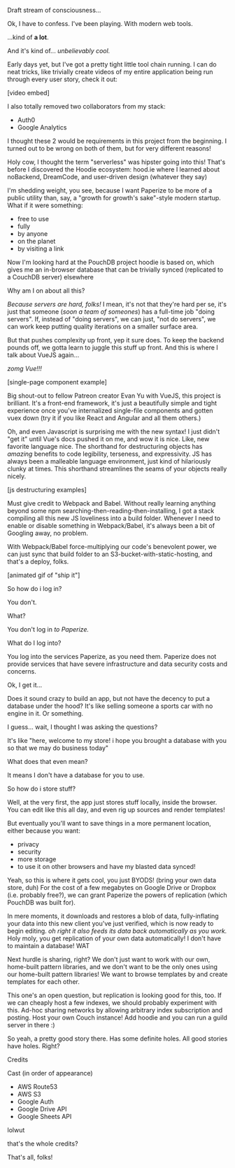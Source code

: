 Draft stream of consciousness...

Ok, I have to confess. I've been playing. With modern web tools.

...kind of **a lot**.

And it's kind of... _unbelievably cool._

Early days yet, but I've got a pretty tight little tool chain running. I can do neat tricks, like trivially create videos of my entire application being run through every user story, check it out:

[video embed]

I also totally removed two collaborators from my stack:
- Auth0
- Google Analytics

I thought these 2 would be requirements in this project from the beginning. I turned out to be wrong on both of them, but for very different reasons!

Holy cow, I thought the term "serverless" was hipster going into this! That's before I discovered the Hoodie ecosystem: hood.ie where I learned about noBackend, DreamCode, and user-driven design (whatever they say)

I'm shedding weight, you see, because I want Paperize to be more of a public utility than, say, a "growth for growth's sake"-style modern startup. What if it were something:
- free to use
- fully
- by anyone
- on the planet
- by visiting a link

Now I'm looking hard at the PouchDB project hoodie is based on, which gives me an in-browser database that can be trivially synced (replicated to a CouchDB server) elsewhere

Why am I on about all this?

_Because servers are hard, folks!_ I mean, it's not that they're hard per se, it's just that someone (_soon a team of someones_) has a full-time job "doing servers". If, instead of "doing servers", we can just, "not do servers", we can work keep putting quality iterations on a smaller surface area.

But that pushes complexity up front, yep it sure does. To keep the backend pounds off, we gotta learn to juggle this stuff up front. And this is where I talk about VueJS again...

_zomg Vue!!!_

[single-page component example]

Big shout-out to fellow Patreon creator Evan Yu with VueJS, this project is brilliant. It's a front-end framework, it's just a beautifully simple and tight experience once you've internalized single-file components and gotten vuex down (try it if you like React and Angular and all them others.)

Oh, and even Javascript is surprising me with the new syntax! I just didn't "get it" until Vue's docs pushed it on me, and wow it is nice. Like, new favorite language nice. The shorthand for destructuring objects has _amazing_ benefits to code legibility, terseness, and expressivity. JS has always been a malleable language environment, just kind of hilariously clunky at times. This shorthand streamlines the seams of your objects really nicely.

[js destructuring examples]

Must give credit to Webpack and Babel. Without really learning anything beyond some npm searching-then-reading-then-installing, I got a stack compiling all this new JS loveliness into a build folder. Whenever I need to enable or disable something in Webpack/Babel, it's always been a bit of Googling away, no problem.

With Webpack/Babel force-multiplying our code's benevolent power, we can just sync that build folder to an S3-bucket-with-static-hosting, and that's a deploy, folks.

[animated gif of "ship it"]

So how do i log in?

You don't.

What?

You don't log in _to Paperize._

What do I log into?

You log into the services Paperize, as you need them. Paperize does not provide services that have severe infrastructure and data security costs and concerns.

Ok, I get it...

Does it sound crazy to build an app, but not have the decency to put a database under the hood? It's like selling someone a sports car with no engine in it. Or something.

I guess... wait, I thought I was asking the questions?

It's like "here, welcome to my store! i hope you brought a database with you so that we may do business today"

What does that even mean?

It means I don't have a database for you to use.

So how do i store stuff?

Well, at the very first, the app just stores stuff locally, inside the browser. You can edit like this all day, and even rig up sources and render templates!

But eventually you'll want to save things in a more permanent location, either because you want:
- privacy
- security
- more storage
- to use it on other browsers and have my blasted data synced!

Yeah, so this is where it gets cool, you just BYODS! (bring your own data store, duh) For the cost of a few megabytes on Google Drive or Dropbox (i.e. probably free?), we can grant Paperize the powers of replication (which PouchDB was built for).

In mere moments, it downloads and restores a blob of data, fully-inflating your data into this new client you've just verified, which is now ready to begin editing. _oh right it also feeds its data back automatically as you work._ Holy moly, you get replication of your own data automatically! I don't have to maintain a database! WAT

Next hurdle is sharing, right? We don't just want to work with our own, home-built pattern libraries, and we don't want to be the only ones using our home-built pattern libraries! We want to browse templates by and create templates for each other.

This one's an open question, but replication is looking good for this, too. If we can cheaply host a few indexes, we should probably experiment with this. Ad-hoc sharing networks by allowing arbitrary index subscription and posting. Host your own Couch instance! Add hoodie and you can run a guild server in there :)

So yeah, a pretty good story there. Has some definite holes. All good stories have holes. Right?

Credits

Cast (in order of appearance)
- AWS Route53
- AWS S3
- Google Auth
- Google Drive API
- Google Sheets API

lolwut

that's the whole credits?

That's all, folks!
